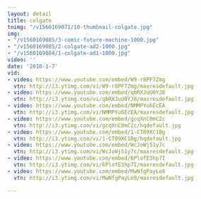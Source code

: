 ```yaml
---
layout: detail
title: colgate
tnimg: "/v1560169071/10-thumbnail-colgate.jpg"
img:
- "/v1560169085/3-comic-future-machine-1000.jpg"
- "/v1560169085/2-colgate-ad2-1000.jpg"
- "/v1560169084/1-colgate-ad1-1000.jpg"
video: ''
date: '2010-1-7'
vid:
- video: https://www.youtube.com/embed/W9-r8PF7Zmg
  vtn: http://i3.ytimg.com/vi/W9-r8PF7Zmg/maxresdefault.jpg
- video: https://www.youtube.com/embed/qbRXJuUOYJ8
  vtn: http://i3.ytimg.com/vi/qbRXJuUOYJ8/maxresdefault.jpg
- video: https://www.youtube.com/embed/NMMPYu6EcEA
  vtn: http://i3.ytimg.com/vi/NMMPYu6EcEA/maxresdefault.jpg
- video: https://www.youtube.com/embed/gcqXnC0mC2c
  vtn: http://i3.ytimg.com/vi/gcqXnC0mC2c/hqdefault.jpg
- video: https://www.youtube.com/embed/1-CT09XC1Bg
  vtn: http://i3.ytimg.com/vi/1-CT09XC1Bg/hqdefault.jpg
- video: https://www.youtube.com/embed/WcJoWj51y7c
  vtn: http://i3.ytimg.com/vi/WcJoWj51y7c/maxresdefault.jpg
- video: https://www.youtube.com/embed/6PlofE3hp7I
  vtn: http://i3.ytimg.com/vi/6PlofE3hp7I/maxresdefault.jpg
- video: https://www.youtube.com/embed/MwNfgPayLe8
  vtn: http://i3.ytimg.com/vi/MwNfgPayLe8/maxresdefault.jpg

---
```

